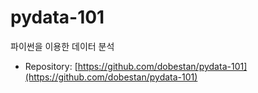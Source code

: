 # pydata-101

파이썬을 이용한 데이터 분석

- Repository: [https://github.com/dobestan/pydata-101](https://github.com/dobestan/pydata-101)
